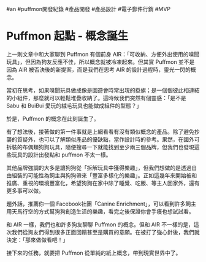 #an #puffmon開發紀錄 #產品開發 #產品設計 #電子郵件行銷 #MVP 

# Puffmon 起點 - 概念誕生

上一則文章中和大家聊到 Puffmon 有個前身 AIR：「可收納、方便外出使用的嗅聞玩具」，但因為狗友反應不佳，所以概念就被冷凍起來。但其實 Puffmon 並不是因為 AIR 被否決後的新提案，而是我們在思考 AIR 的設計過程時，靈光一閃的概念。

當初在思考，如果嗅聞玩具做成像是園遊會時常出現的掛旗；是一個個彼此相連結的小組件，那麼就可以輕鬆堆疊收納了。這時候我們突然有個靈感：「是不是 Sabu 和 BuiBui 愛玩的絨毛玩具也能做成組件的型態？」

於是，Puffmon 的概念在此刻誕生了。

有了想法後，接著做的第一件事就是上網看看有沒有類似概念的產品。除了避免抄襲的質疑外，也可以了解類似產品的優缺點，當作設計時的參考。果然，在國外可拆裝的布偶類狗狗玩具，隨便搜尋一下就能找到至少兩三個品牌，但我們也發現這些玩具的設計出發點和 puffmon 不太一樣。

其他品牌強調的大多是讓狗狗從「拆解玩具中獲得樂趣」，但我們想做的是透過自由組裝的可能性為飼主與狗狗帶來「豐富多樣化的樂趣」。正如這幾年來開始被和推廣、重視的環境豐富化，希望狗狗在家中除了睡覺、吃飯、等主人回家外，還有更多事可以做。

題外話，推薦你一個 Facebook社團「Canine Enrichment」，可以看到許多飼主用天馬行空的方式幫狗狗創造生活的樂趣，看完之後保證你會手癢也想試試看。

和 AIR 一樣，我們也和許多狗友聊聊 Puffmon 的概念。但和 AIR 不一樣的是，這次我們從狗友們得到很多正面回饋甚至是購買的意願。在被打了強心針後，我們就決定：「那來做做看吧！」

接下來的任務，就要把 Puffmon 從單純的紙上概念，帶到現實世界中了。